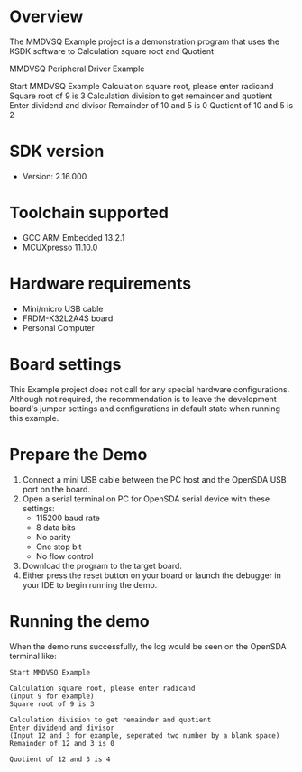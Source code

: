 Overview
========
The MMDVSQ Example project is a demonstration program that uses the KSDK software to Calculation square root and Quotient

MMDVSQ Peripheral Driver Example


Start MMDVSQ Example
Calculation square root, please enter radicand
Square root of 9 is 3
Calculation division to get remainder and quotient
Enter dividend and divisor
Remainder of 10 and 5 is 0
Quotient of 10 and 5 is 2

SDK version
===========
- Version: 2.16.000

Toolchain supported
===================
- GCC ARM Embedded  13.2.1
- MCUXpresso  11.10.0

Hardware requirements
=====================
- Mini/micro USB cable
- FRDM-K32L2A4S board
- Personal Computer

Board settings
==============
This Example project does not call for any special hardware configurations. Although not required, the recommendation is to leave the development
board's jumper settings and configurations in default state when running this example.

Prepare the Demo
================
1.  Connect a mini USB cable between the PC host and the OpenSDA USB port on the board.
2.  Open a serial terminal on PC for OpenSDA serial device with these settings:
    - 115200 baud rate
    - 8 data bits
    - No parity
    - One stop bit
    - No flow control
3.  Download the program to the target board.
4.  Either press the reset button on your board or launch the debugger in your IDE to begin running the demo.

Running the demo
================
When the demo runs successfully, the log would be seen on the OpenSDA terminal like:

~~~~~~~~~~~~~~~~~~~~~
Start MMDVSQ Example

Calculation square root, please enter radicand
(Input 9 for example)
Square root of 9 is 3

Calculation division to get remainder and quotient
Enter dividend and divisor
(Input 12 and 3 for example, seperated two number by a blank space)
Remainder of 12 and 3 is 0

Quotient of 12 and 3 is 4
~~~~~~~~~~~~~~~~~~~~~
